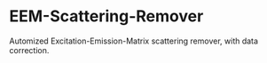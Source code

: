 # EEM-Scattering-Remover
Automized Excitation-Emission-Matrix scattering remover, with data correction.
